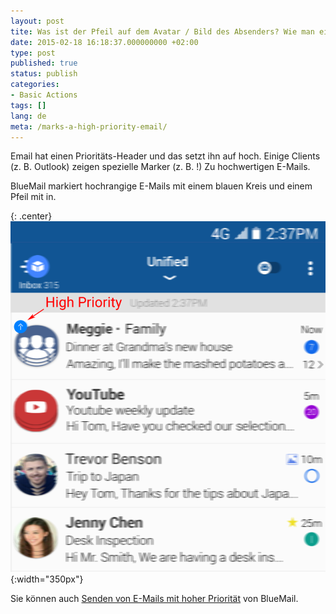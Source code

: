 ```yaml
---
layout: post
tite: Was ist der Pfeil auf dem Avatar / Bild des Absenders? Wie man eine hohe Priorität markiert Email?
date: 2015-02-18 16:18:37.000000000 +02:00
type: post
published: true
status: publish
categories:
- Basic Actions
tags: []
lang: de
meta: /marks-a-high-priority-email/
---
```


Email hat einen Prioritäts-Header und das setzt ihn auf hoch. Einige Clients (z. B. Outlook) zeigen spezielle Marker (z. B. !) Zu hochwertigen E-Mails.

BlueMail markiert hochrangige E-Mails mit einem blauen Kreis und einem Pfeil mit in.

{: .center}
![](/assets/HighPriority-921x1024.png){:width="350px"}

Sie können auch [Senden von E-Mails mit hoher Priorität](/send-email-mit-high-priority/) von BlueMail.
